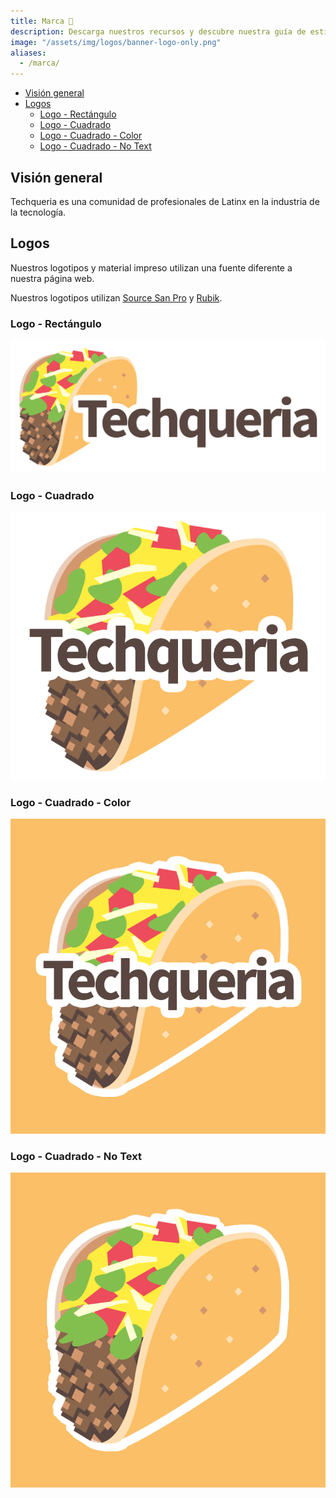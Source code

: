 ```yaml
---
title: Marca 🎨
description: Descarga nuestros recursos y descubre nuestra guía de estilo.
image: "/assets/img/logos/banner-logo-only.png"
aliases:
  - /marca/
---
```


- [Visión general](#visi%C3%B3n-general)
- [Logos](#logos)
  - [Logo - Rectángulo](#logo---rect%C3%A1ngulo)
  - [Logo - Cuadrado](#logo---cuadrado)
  - [Logo - Cuadrado - Color](#logo---cuadrado---color)
  - [Logo - Cuadrado - No Text](#logo---cuadrado---no-text)

## Visión general

Techqueria es una comunidad de profesionales de Latinx en la industria de la tecnología.

## Logos

Nuestros logotipos y material impreso utilizan una fuente diferente a nuestra página web.

Nuestros logotipos utilizan [Source San Pro](https://fonts.google.com/specimen/Source+Sans+Pro) y [Rubik](https://fonts.google.com/specimen/Rubik).

### Logo - Rectángulo

![Logo - Rectángulo](/assets/img/logos/logo-rectangle.png)

### Logo - Cuadrado

![Logo - Cuadrado](/assets/img/logos/logo-square.png)

### Logo - Cuadrado - Color

![Logo - Cuadrado - Color](/assets/img/logos/logo-square-color.png)

### Logo - Cuadrado - No Text

![Logo - Cuadrado - No Text](/assets/img/logos/logo-square-no-text.png)
